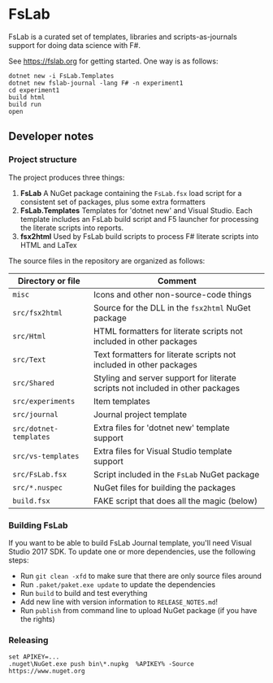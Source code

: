 FsLab
=====

FsLab is a curated set of templates, libraries and scripts-as-journals support for doing
data science with F#.

See https://fslab.org for getting started. One way is as follows:

    dotnet new -i FsLab.Templates
    dotnet new fslab-journal -lang F# -n experiment1
    cd experiment1
    build html
    build run
    open 

Developer notes
---------------

### Project structure

The project produces three things:

 1. **FsLab** A NuGet package containing the `FsLab.fsx` load script for a consistent set of packages, plus some extra formatters
 2. **FsLab.Templates** Templates for 'dotnet new' and Visual Studio. Each template includes an FsLab build script and F5 launcher for processing the literate scripts into reports.
 3. **fsx2html** Used by FsLab build scripts to process F# literate scripts into HTML and LaTex

The source files in the repository are organized as follows:

| Directory or file  | Comment
|--------------------|---------------
| `misc`             | Icons and other non-source-code things
| `src/fsx2html` | Source for the DLL in the `fsx2html` NuGet package
| `src/Html`         | HTML formatters for literate scripts not included in other packages
| `src/Text`         | Text formatters for literate scripts not included in other packages
| `src/Shared`       | Styling and server support for literate scripts not included in other packages
| `src/experiments`  | Item templates
| `src/journal`      | Journal project template
| `src/dotnet-templates` | Extra files for 'dotnet new' template support
| `src/vs-templates` | Extra files for Visual Studio template support
| `src/FsLab.fsx`    | Script included in the `FsLab` NuGet package
| `src/*.nuspec`     | NuGet files for building the packages
| `build.fsx`        | FAKE script that does all the magic (below)

### Building FsLab

If you want to be able to build FsLab Journal template, you'll need Visual Studio 2017 SDK.
To update one or more dependencies, use the following steps:

* Run `git clean -xfd` to make sure that there are only source files around
* Run `.paket/paket.exe update` to update the dependencies
* Run `build` to build and test everything
* Add new line with version information to `RELEASE_NOTES.md`!
* Run `publish` from command line to upload NuGet package (if you have the rights)

### Releasing

    set APIKEY=...
    .nuget\NuGet.exe push bin\*.nupkg  %APIKEY% -Source https://www.nuget.org

